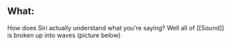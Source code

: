 ## What:
How does Siri actually understand what you're saying? Well all of [[Sound]] is broken up into waves (picture below)